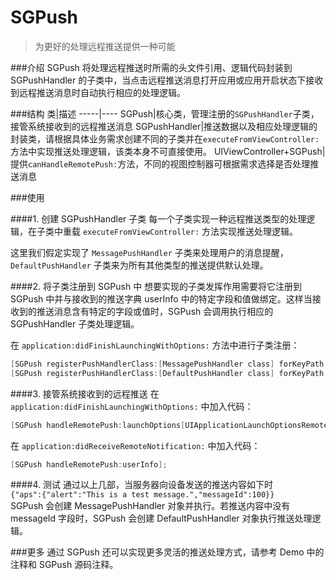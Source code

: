 SGPush
=========

>为更好的处理远程推送提供一种可能

###介绍
SGPush 将处理远程推送时所需的头文件引用、逻辑代码封装到 SGPushHandler 的子类中，当点击远程推送消息打开应用或应用开启状态下接收到远程推送消息时自动执行相应的处理逻辑。

###结构
类|描述
-----|----
SGPush|核心类，管理注册的`SGPushHandler`子类，接管系统接收到的远程推送消息
SGPushHandler|推送数据以及相应处理逻辑的封装类，请根据具体业务需求创建不同的子类并在`executeFromViewController:` 方法中实现推送处理逻辑，该类本身不可直接使用。
UIViewController+SGPush|提供`canHandleRemotePush:`方法，不同的视图控制器可根据需求选择是否处理推送消息

###使用

####1. 创建 SGPushHandler 子类
每一个子类实现一种远程推送类型的处理逻辑，在子类中重载 `executeFromViewController:` 方法实现推送处理逻辑。

这里我们假定实现了 `MessagePushHandler` 子类来处理用户的消息提醒，`DefaultPushHandler` 子类来为所有其他类型的推送提供默认处理。

####2. 将子类注册到 SGPush 中
想要实现的子类发挥作用需要将它注册到 SGPush 中并与接收到的推送字典 userInfo 中的特定字段和值做绑定。这样当接收到的推送消息含有特定的字段或值时，SGPush 会调用执行相应的 SGPushHandler 子类处理逻辑。  

在 `application:didFinishLaunchingWithOptions:` 方法中进行子类注册：  
```objective-c
[SGPush registerPushHandlerClass:[MessagePushHandler class] forKeyPath:@"aps.messageId"];
[SGPush registerPushHandlerClass:[DefaultPushHandler class] forKeyPath:@"aps"];
```
####3. 接管系统接收到的远程推送
在 `application:didFinishLaunchingWithOptions:` 中加入代码：   
```objective-c
[SGPush handleRemotePush:launchOptions[UIApplicationLaunchOptionsRemoteNotificationKey]];
```  
在 `application:didReceiveRemoteNotification:` 中加入代码：
```objective-c
[SGPush handleRemotePush:userInfo];
```   
####4. 测试
通过以上几部，当服务器向设备发送的推送内容如下时  
`{"aps":{"alert":"This is a test message.","messageId":100}}`  
SGPush 会创建 MessagePushHandler 对象并执行。若推送内容中没有 messageId 字段时，SGPush 会创建 DefaultPushHandler 对象执行推送处理逻辑。

###更多
通过 SGPush 还可以实现更多灵活的推送处理方式，请参考 Demo 中的注释和 SGPush 源码注释。
